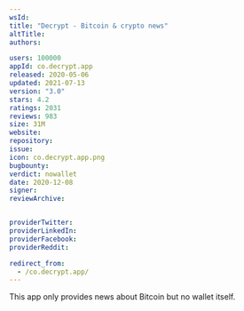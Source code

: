 ```yaml
---
wsId: 
title: "Decrypt - Bitcoin & crypto news"
altTitle: 
authors:

users: 100000
appId: co.decrypt.app
released: 2020-05-06
updated: 2021-07-13
version: "3.0"
stars: 4.2
ratings: 2031
reviews: 983
size: 31M
website: 
repository: 
issue: 
icon: co.decrypt.app.png
bugbounty: 
verdict: nowallet
date: 2020-12-08
signer: 
reviewArchive:


providerTwitter: 
providerLinkedIn: 
providerFacebook: 
providerReddit: 

redirect_from:
  - /co.decrypt.app/
---
```



This app only provides news about Bitcoin but no wallet itself.
